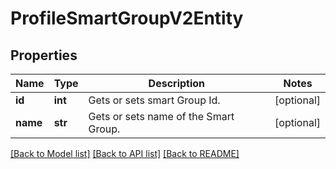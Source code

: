 # ProfileSmartGroupV2Entity

## Properties
Name | Type | Description | Notes
------------ | ------------- | ------------- | -------------
**id** | **int** | Gets or sets smart Group Id. | [optional] 
**name** | **str** | Gets or sets name of the Smart Group. | [optional] 

[[Back to Model list]](../README.md#documentation-for-models) [[Back to API list]](../README.md#documentation-for-api-endpoints) [[Back to README]](../README.md)


